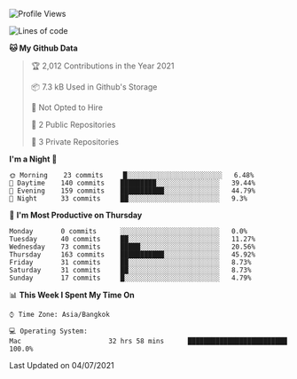 <!--START_SECTION:waka-->
![Profile Views](http://img.shields.io/badge/Profile%20Views-132-blue)

![Lines of code](https://img.shields.io/badge/From%20Hello%20World%20I%27ve%20Written-22412%20lines%20of%20code-blue)

**🐱 My Github Data** 

> 🏆 2,012 Contributions in the Year 2021
 > 
> 📦 7.3 kB Used in Github's Storage 
 > 
> 🚫 Not Opted to Hire
 > 
> 📜 2 Public Repositories 
 > 
> 🔑 3 Private Repositories  
 > 
**I'm a Night 🦉** 

```text
🌞 Morning    23 commits     █░░░░░░░░░░░░░░░░░░░░░░░░   6.48% 
🌆 Daytime    140 commits    █████████░░░░░░░░░░░░░░░░   39.44% 
🌃 Evening    159 commits    ███████████░░░░░░░░░░░░░░   44.79% 
🌙 Night      33 commits     ██░░░░░░░░░░░░░░░░░░░░░░░   9.3%

```
📅 **I'm Most Productive on Thursday** 

```text
Monday       0 commits      ░░░░░░░░░░░░░░░░░░░░░░░░░   0.0% 
Tuesday      40 commits     ██░░░░░░░░░░░░░░░░░░░░░░░   11.27% 
Wednesday    73 commits     █████░░░░░░░░░░░░░░░░░░░░   20.56% 
Thursday     163 commits    ███████████░░░░░░░░░░░░░░   45.92% 
Friday       31 commits     ██░░░░░░░░░░░░░░░░░░░░░░░   8.73% 
Saturday     31 commits     ██░░░░░░░░░░░░░░░░░░░░░░░   8.73% 
Sunday       17 commits     █░░░░░░░░░░░░░░░░░░░░░░░░   4.79%

```


📊 **This Week I Spent My Time On** 

```text
⌚︎ Time Zone: Asia/Bangkok

💻 Operating System: 
Mac                      32 hrs 58 mins      █████████████████████████   100.0%

```


 Last Updated on 04/07/2021
<!--END_SECTION:waka-->